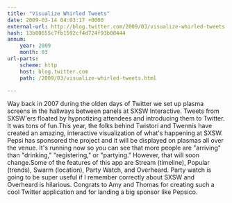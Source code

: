 ```yaml
---
title: "Visualize Whirled Tweets"
date: 2009-03-14 04:03:17 +0000
external-url: http://blog.twitter.com/2009/03/visualize-whirled-tweets.html
hash: 13b00655c7fb1592cf4d724f93b00444
annum:
    year: 2009
    month: 03
url-parts:
    scheme: http
    host: blog.twitter.com
    path: /2009/03/visualize-whirled-tweets.html

---
```


Way back in 2007 during the olden days of Twitter we set up plasma screens in the hallways between panels at SXSW Interactive. Tweets from SXSW'ers floated by hypnotizing attendees and introducing them to Twitter. It was tons of fun.This year, the folks behind Twistori and Twennis have created an amazing, interactive visualization of what's happening at SXSW. Pepsi has sponsored the project and it will be displayed on plasmas all over the venue. It's running now so you can see that more people are "arriving" than "drinking," "registering," or "partying." However, that will soon change.Some of the features of this app are Stream (timeline), Popular (trends), Swarm (location), Party Watch, and Overheard. Party watch is going to be super useful if I remember correctly about SXSW and Overheard is hilarious. Congrats to Amy and Thomas for creating such a cool Twitter application and for landing a big sponsor like Pepsico.
